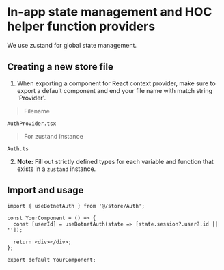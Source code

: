 # In-app state management and HOC helper function providers

We use zustand for global state management.

## Creating a new store file

1. When exporting a component for React context provider, make sure to export a default component and end your file name with match string 'Provider'.

> Filename

```
AuthProvider.tsx
```

> For zustand instance

```
Auth.ts
```

2. **Note:** Fill out strictly defined types for each variable and function that exists in a `zustand` instance.

## Import and usage

```tsx
import { useBotnetAuth } from '@/store/Auth';

const YourComponent = () => {
  const [userId] = useBotnetAuth(state => [state.session?.user?.id || '']);

  return <div></div>;
};

export default YourComponent;
```

